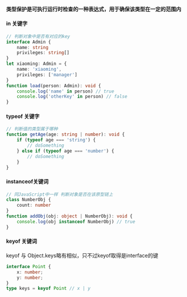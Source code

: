 #### 类型保护是可执行运行时检查的一种表达式，用于确保该类型在一定的范围内


#### in 关键字
``` ts
// 判断对象中是否有对应的key
interface Admin {
    name: string
    privileges: string[]
}
let xiaoming: Admin = {
    name: 'xiaoming',
    privileges: ['manager']
}
function load(person: Admin): void {
    console.log('name' in person) // true
    console.log('otherKey' in person) // false
}
```

#### typeof 关键字
``` ts
// 判断值的类型属于哪种
function getAge(age: string | number): void {
    if (typeof age === 'string') {
        // doSomething
    } else if (typeof age === 'number') {
        // doSomething
    }
}
```


#### instanceof关键词
``` ts
// 同JavaScript中一样 判断对象是否在该原型链上
class NumberObj {
    count: number
}
function addObj(obj: object | NumberObj): void {
    console.log(obj instanceof NumberObj) // true
}
```


#### keyof 关键词
keyof 与 Object.keys略有相似，只不过keyof取得是interface的键

``` ts
interface Point {
    x: number;
    y: number;
}
type keys = keyof Point // x | y

```
